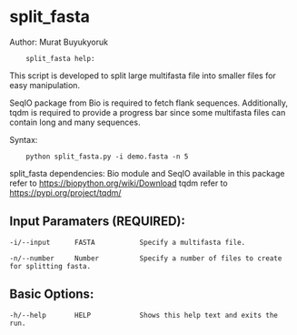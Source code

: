 # split_fasta

Author: Murat Buyukyoruk

        split_fasta help:

This script is developed to split large multifasta file into smaller files for easy manipulation. 

SeqIO package from Bio is required to fetch flank sequences. Additionally, tqdm is required to provide a progress bar since some multifasta files can contain 
long and many sequences.

Syntax:

        python split_fasta.py -i demo.fasta -n 5

split_fasta dependencies:
	Bio module and SeqIO available in this package          refer to https://biopython.org/wiki/Download
	tqdm                                                    refer to https://pypi.org/project/tqdm/

Input Paramaters (REQUIRED):
----------------------------
	-i/--input		FASTA			Specify a multifasta file.

	-n/--number		Number			Specify a number of files to create for splitting fasta.

Basic Options:
--------------
	-h/--help		HELP			Shows this help text and exits the run.

